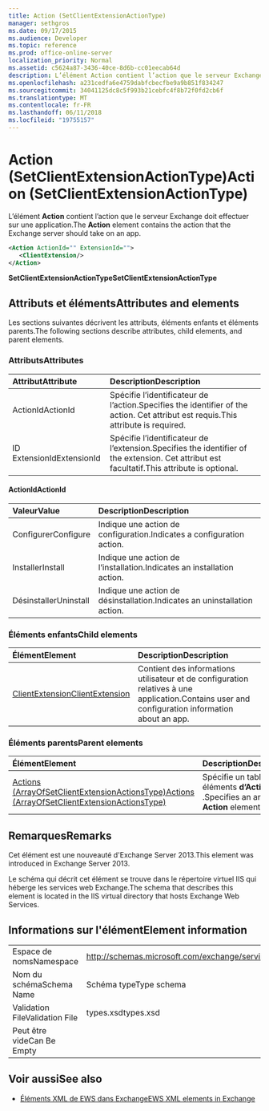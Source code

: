 ```yaml
---
title: Action (SetClientExtensionActionType)
manager: sethgros
ms.date: 09/17/2015
ms.audience: Developer
ms.topic: reference
ms.prod: office-online-server
localization_priority: Normal
ms.assetid: c5624a87-3436-40ce-8d6b-cc01eecab64d
description: L’élément Action contient l’action que le serveur Exchange doit effectuer sur une application.
ms.openlocfilehash: a231cedfa6e4759dabfcbecfbe9a9b851f834247
ms.sourcegitcommit: 34041125dc8c5f993b21cebfc4f8b72f0fd2cb6f
ms.translationtype: MT
ms.contentlocale: fr-FR
ms.lasthandoff: 06/11/2018
ms.locfileid: "19755157"
---
```

# <a name="action-setclientextensionactiontype"></a><span data-ttu-id="e4396-103">Action (SetClientExtensionActionType)</span><span class="sxs-lookup"><span data-stu-id="e4396-103">Action (SetClientExtensionActionType)</span></span>

<span data-ttu-id="e4396-104">L’élément **Action** contient l’action que le serveur Exchange doit effectuer sur une application.</span><span class="sxs-lookup"><span data-stu-id="e4396-104">The **Action** element contains the action that the Exchange server should take on an app.</span></span> 
  
```XML
<Action ActionId="" ExtensionId="">
   <ClientExtension/>
</Action>
```

 <span data-ttu-id="e4396-105">**SetClientExtensionActionType**</span><span class="sxs-lookup"><span data-stu-id="e4396-105">**SetClientExtensionActionType**</span></span>
## <a name="attributes-and-elements"></a><span data-ttu-id="e4396-106">Attributs et éléments</span><span class="sxs-lookup"><span data-stu-id="e4396-106">Attributes and elements</span></span>

<span data-ttu-id="e4396-107">Les sections suivantes décrivent les attributs, éléments enfants et éléments parents.</span><span class="sxs-lookup"><span data-stu-id="e4396-107">The following sections describe attributes, child elements, and parent elements.</span></span>
  
### <a name="attributes"></a><span data-ttu-id="e4396-108">Attributs</span><span class="sxs-lookup"><span data-stu-id="e4396-108">Attributes</span></span>

|<span data-ttu-id="e4396-109">**Attribut**</span><span class="sxs-lookup"><span data-stu-id="e4396-109">**Attribute**</span></span>|<span data-ttu-id="e4396-110">**Description**</span><span class="sxs-lookup"><span data-stu-id="e4396-110">**Description**</span></span>|
|:-----|:-----|
|<span data-ttu-id="e4396-111">ActionId</span><span class="sxs-lookup"><span data-stu-id="e4396-111">ActionId</span></span>  <br/> |<span data-ttu-id="e4396-112">Spécifie l’identificateur de l’action.</span><span class="sxs-lookup"><span data-stu-id="e4396-112">Specifies the identifier of the action.</span></span> <span data-ttu-id="e4396-113">Cet attribut est requis.</span><span class="sxs-lookup"><span data-stu-id="e4396-113">This attribute is required.</span></span>  <br/> |
|<span data-ttu-id="e4396-114">ID ExtensionId</span><span class="sxs-lookup"><span data-stu-id="e4396-114">ExtensionId</span></span>  <br/> |<span data-ttu-id="e4396-115">Spécifie l’identificateur de l’extension.</span><span class="sxs-lookup"><span data-stu-id="e4396-115">Specifies the identifier of the extension.</span></span> <span data-ttu-id="e4396-116">Cet attribut est facultatif.</span><span class="sxs-lookup"><span data-stu-id="e4396-116">This attribute is optional.</span></span>  <br/> |
   
#### <a name="actionid"></a><span data-ttu-id="e4396-117">ActionId</span><span class="sxs-lookup"><span data-stu-id="e4396-117">ActionId</span></span>

|<span data-ttu-id="e4396-118">**Valeur**</span><span class="sxs-lookup"><span data-stu-id="e4396-118">**Value**</span></span>|<span data-ttu-id="e4396-119">**Description**</span><span class="sxs-lookup"><span data-stu-id="e4396-119">**Description**</span></span>|
|:-----|:-----|
|<span data-ttu-id="e4396-120">Configurer</span><span class="sxs-lookup"><span data-stu-id="e4396-120">Configure</span></span>  <br/> |<span data-ttu-id="e4396-121">Indique une action de configuration.</span><span class="sxs-lookup"><span data-stu-id="e4396-121">Indicates a configuration action.</span></span>  <br/> |
|<span data-ttu-id="e4396-122">Installer</span><span class="sxs-lookup"><span data-stu-id="e4396-122">Install</span></span>  <br/> |<span data-ttu-id="e4396-123">Indique une action de l’installation.</span><span class="sxs-lookup"><span data-stu-id="e4396-123">Indicates an installation action.</span></span>  <br/> |
|<span data-ttu-id="e4396-124">Désinstaller</span><span class="sxs-lookup"><span data-stu-id="e4396-124">Uninstall</span></span>  <br/> |<span data-ttu-id="e4396-125">Indique une action de désinstallation.</span><span class="sxs-lookup"><span data-stu-id="e4396-125">Indicates an uninstallation action.</span></span>  <br/> |
   
### <a name="child-elements"></a><span data-ttu-id="e4396-126">Éléments enfants</span><span class="sxs-lookup"><span data-stu-id="e4396-126">Child elements</span></span>

|<span data-ttu-id="e4396-127">**Élément**</span><span class="sxs-lookup"><span data-stu-id="e4396-127">**Element**</span></span>|<span data-ttu-id="e4396-128">**Description**</span><span class="sxs-lookup"><span data-stu-id="e4396-128">**Description**</span></span>|
|:-----|:-----|
|[<span data-ttu-id="e4396-129">ClientExtension</span><span class="sxs-lookup"><span data-stu-id="e4396-129">ClientExtension</span></span>](clientextension.md) <br/> |<span data-ttu-id="e4396-130">Contient des informations utilisateur et de configuration relatives à une application.</span><span class="sxs-lookup"><span data-stu-id="e4396-130">Contains user and configuration information about an app.</span></span>  <br/> |
   
### <a name="parent-elements"></a><span data-ttu-id="e4396-131">Éléments parents</span><span class="sxs-lookup"><span data-stu-id="e4396-131">Parent elements</span></span>

|<span data-ttu-id="e4396-132">**Élément**</span><span class="sxs-lookup"><span data-stu-id="e4396-132">**Element**</span></span>|<span data-ttu-id="e4396-133">**Description**</span><span class="sxs-lookup"><span data-stu-id="e4396-133">**Description**</span></span>|
|:-----|:-----|
|[<span data-ttu-id="e4396-134">Actions (ArrayOfSetClientExtensionActionsType)</span><span class="sxs-lookup"><span data-stu-id="e4396-134">Actions (ArrayOfSetClientExtensionActionsType)</span></span>](actions-arrayofsetclientextensionactionstype.md) <br/> |<span data-ttu-id="e4396-135">Spécifie un tableau des éléments **d’Action** .</span><span class="sxs-lookup"><span data-stu-id="e4396-135">Specifies an array of **Action** elements.</span></span>  <br/> |
   
## <a name="remarks"></a><span data-ttu-id="e4396-136">Remarques</span><span class="sxs-lookup"><span data-stu-id="e4396-136">Remarks</span></span>

<span data-ttu-id="e4396-137">Cet élément est une nouveauté d'Exchange Server 2013.</span><span class="sxs-lookup"><span data-stu-id="e4396-137">This element was introduced in Exchange Server 2013.</span></span>
  
<span data-ttu-id="e4396-138">Le schéma qui décrit cet élément se trouve dans le répertoire virtuel IIS qui héberge les services web Exchange.</span><span class="sxs-lookup"><span data-stu-id="e4396-138">The schema that describes this element is located in the IIS virtual directory that hosts Exchange Web Services.</span></span>
  
## <a name="element-information"></a><span data-ttu-id="e4396-139">Informations sur l'élément</span><span class="sxs-lookup"><span data-stu-id="e4396-139">Element information</span></span>

|||
|:-----|:-----|
|<span data-ttu-id="e4396-140">Espace de noms</span><span class="sxs-lookup"><span data-stu-id="e4396-140">Namespace</span></span>  <br/> |http://schemas.microsoft.com/exchange/services/2006/types  <br/> |
|<span data-ttu-id="e4396-141">Nom du schéma</span><span class="sxs-lookup"><span data-stu-id="e4396-141">Schema Name</span></span>  <br/> |<span data-ttu-id="e4396-142">Schéma type</span><span class="sxs-lookup"><span data-stu-id="e4396-142">Type schema</span></span>  <br/> |
|<span data-ttu-id="e4396-143">Validation File</span><span class="sxs-lookup"><span data-stu-id="e4396-143">Validation File</span></span>  <br/> |<span data-ttu-id="e4396-144">types.xsd</span><span class="sxs-lookup"><span data-stu-id="e4396-144">types.xsd</span></span>  <br/> |
|<span data-ttu-id="e4396-145">Peut être vide</span><span class="sxs-lookup"><span data-stu-id="e4396-145">Can Be Empty</span></span>  <br/> ||
   
## <a name="see-also"></a><span data-ttu-id="e4396-146">Voir aussi</span><span class="sxs-lookup"><span data-stu-id="e4396-146">See also</span></span>

- [<span data-ttu-id="e4396-147">Éléments XML de EWS dans Exchange</span><span class="sxs-lookup"><span data-stu-id="e4396-147">EWS XML elements in Exchange</span></span>](ews-xml-elements-in-exchange.md)

